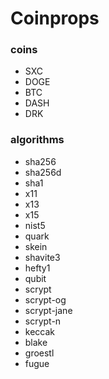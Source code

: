 # Coinprops

### coins 
 - SXC
 - DOGE
 - BTC
 - DASH
 - DRK

### algorithms
 - sha256
 - sha256d
 - sha1
 - x11
 - x13
 - x15
 - nist5
 - quark
 - skein
 - shavite3
 - hefty1
 - qubit
 - scrypt
 - scrypt-og
 - scrypt-jane
 - scrypt-n
 - keccak
 - blake
 - groestl
 - fugue